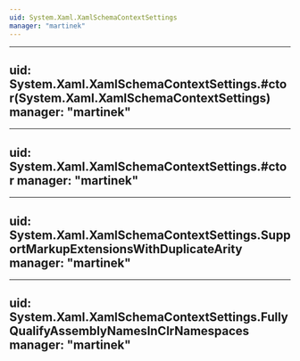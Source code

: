 ```yaml
---
uid: System.Xaml.XamlSchemaContextSettings
manager: "martinek"
---
```


---
uid: System.Xaml.XamlSchemaContextSettings.#ctor(System.Xaml.XamlSchemaContextSettings)
manager: "martinek"
---

---
uid: System.Xaml.XamlSchemaContextSettings.#ctor
manager: "martinek"
---

---
uid: System.Xaml.XamlSchemaContextSettings.SupportMarkupExtensionsWithDuplicateArity
manager: "martinek"
---

---
uid: System.Xaml.XamlSchemaContextSettings.FullyQualifyAssemblyNamesInClrNamespaces
manager: "martinek"
---
